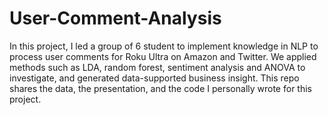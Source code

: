 # User-Comment-Analysis
In this project, I led a group of 6 student to implement knowledge in NLP to process user comments for Roku Ultra on Amazon and Twitter. We applied methods such as LDA, random forest, sentiment analysis and ANOVA to investigate, and generated data-supported business  insight. This repo shares the data, the presentation, and the code I personally wrote for this project.
